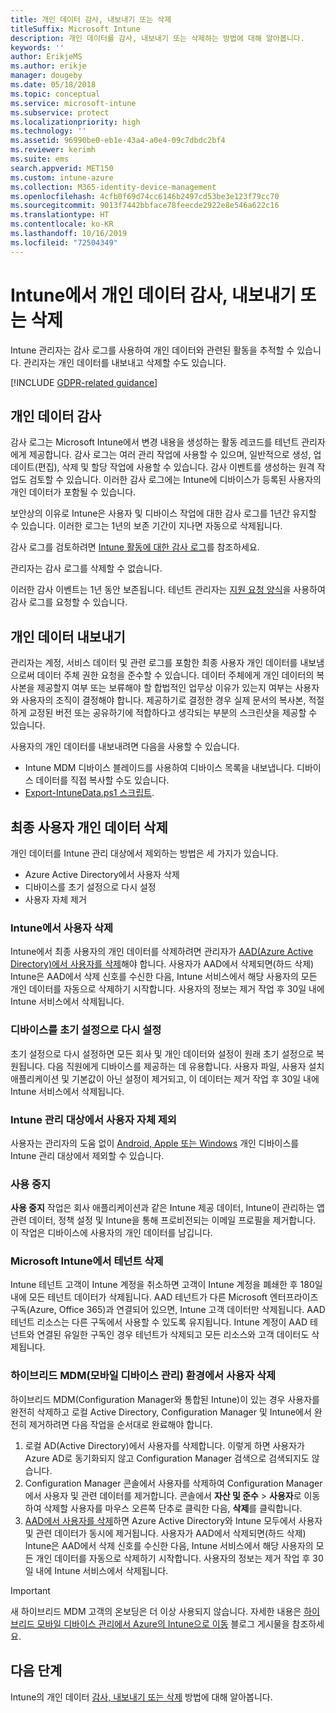 ```yaml
---
title: 개인 데이터 감사, 내보내기 또는 삭제
titleSuffix: Microsoft Intune
description: 개인 데이터를 감사, 내보내기 또는 삭제하는 방법에 대해 알아봅니다.
keywords: ''
author: ErikjeMS
ms.author: erikje
manager: dougeby
ms.date: 05/18/2018
ms.topic: conceptual
ms.service: microsoft-intune
ms.subservice: protect
ms.localizationpriority: high
ms.technology: ''
ms.assetid: 96990be0-eb1e-43a4-a0e4-09c7dbdc2bf4
ms.reviewer: kerimh
ms.suite: ems
search.appverid: MET150
ms.custom: intune-azure
ms.collection: M365-identity-device-management
ms.openlocfilehash: 4cfb0f69d74cc6146b2497cd53be3e123f79cc70
ms.sourcegitcommit: 9013f7442bbface78feecde2922e8e546a622c16
ms.translationtype: HT
ms.contentlocale: ko-KR
ms.lasthandoff: 10/16/2019
ms.locfileid: "72504349"
---
```

# <a name="audit-export-or-delete-personal-data-in-intune"></a>Intune에서 개인 데이터 감사, 내보내기 또는 삭제

Intune 관리자는 감사 로그를 사용하여 개인 데이터와 관련된 활동을 추적할 수 있습니다. 관리자는 개인 데이터를 내보내고 삭제할 수도 있습니다.

[!INCLUDE [GDPR-related guidance](../includes/gdpr-intro-sentence.md)]

## <a name="audit-personal-data"></a>개인 데이터 감사

감사 로그는 Microsoft Intune에서 변경 내용을 생성하는 활동 레코드를 테넌트 관리자에게 제공합니다. 감사 로그는 여러 관리 작업에 사용할 수 있으며, 일반적으로 생성, 업데이트(편집), 삭제 및 할당 작업에 사용할 수 있습니다. 감사 이벤트를 생성하는 원격 작업도 검토할 수 있습니다. 이러한 감사 로그에는 Intune에 디바이스가 등록된 사용자의 개인 데이터가 포함될 수 있습니다.  

보안상의 이유로 Intune은 사용자 및 디바이스 작업에 대한 감사 로그를 1년간 유지할 수 있습니다. 이러한 로그는 1년의 보존 기간이 지나면 자동으로 삭제됩니다.

감사 로그를 검토하려면 [Intune 활동에 대한 감사 로그](../fundamentals/monitor-audit-logs.md)를 참조하세요. 

관리자는 감사 로그를 삭제할 수 없습니다.

이러한 감사 이벤트는 1년 동안 보존됩니다. 테넌트 관리자는 [지원 요청 양식](https://privacy.microsoft.com/en-US/privacy-questions?)을 사용하여 감사 로그를 요청할 수 있습니다.

## <a name="export-personal-data"></a>개인 데이터 내보내기

관리자는 계정, 서비스 데이터 및 관련 로그를 포함한 최종 사용자 개인 데이터를 내보냄으로써 데이터 주체 권한 요청을 준수할 수 있습니다. 데이터 주체에게 개인 데이터의 복사본을 제공할지 여부 또는 보류해야 할 합법적인 업무상 이유가 있는지 여부는 사용자와 사용자의 조직이 결정해야 합니다. 제공하기로 결정한 경우 실제 문서의 복사본, 적절하게 교정된 버전 또는 공유하기에 적합하다고 생각되는 부분의 스크린샷을 제공할 수 있습니다.

사용자의 개인 데이터를 내보내려면 다음을 사용할 수 있습니다. 
- Intune MDM 디바이스 블레이드를 사용하여 디바이스 목록을 내보냅니다. 디바이스 데이터를 직접 복사할 수도 있습니다.
- [Export-IntuneData.ps1 스크립트](https://aka.ms/intunedataexport).

## <a name="delete-end-user-personal-data"></a>최종 사용자 개인 데이터 삭제

개인 데이터를 Intune 관리 대상에서 제외하는 방법은 세 가지가 있습니다.
- Azure Active Directory에서 사용자 삭제
- 디바이스를 초기 설정으로 다시 설정
- 사용자 자체 제거

### <a name="delete-a-user-from-intune"></a>Intune에서 사용자 삭제

Intune에서 최종 사용자의 개인 데이터를 삭제하려면 관리자가 [AAD(Azure Active Directory)에서 사용자를 삭제](https://docs.microsoft.com/azure/active-directory/fundamentals/add-users-azure-active-directory#delete-a-user)해야 합니다. 사용자가 AAD에서 삭제되면(하드 삭제) Intune은 AAD에서 삭제 신호를 수신한 다음, Intune 서비스에서 해당 사용자의 모든 개인 데이터를 자동으로 삭제하기 시작합니다. 사용자의 정보는 제거 작업 후 30일 내에 Intune 서비스에서 삭제됩니다.

### <a name="reset-device-to-factory-settings"></a>디바이스를 초기 설정으로 다시 설정
초기 설정으로 다시 설정하면 모든 회사 및 개인 데이터와 설정이 원래 초기 설정으로 복원됩니다. 다음 직원에게 디바이스를 제공하는 데 유용합니다. 사용자 파일, 사용자 설치 애플리케이션 및 기본값이 아닌 설정이 제거되고, 이 데이터는 제거 작업 후 30일 내에 Intune 서비스에서 삭제됩니다.

### <a name="user-self-removal-from-intune-management"></a>Intune 관리 대상에서 사용자 자체 제외
사용자는 관리자의 도움 없이 [Android, Apple 또는 Windows](https://docs.microsoft.com/intune-user-help/unenroll-your-device-from-intune-android) 개인 디바이스를 Intune 관리 대상에서 제외할 수 있습니다.   

### <a name="retire"></a>사용 중지
**사용 중지** 작업은 회사 애플리케이션과 같은 Intune 제공 데이터, Intune이 관리하는 앱 관련 데이터, 정책 설정 및 Intune을 통해 프로비전되는 이메일 프로필을 제거합니다. 이 작업은 디바이스에 사용자의 개인 데이터를 남깁니다.

### <a name="delete-a-tenant-from-microsoft-intune"></a>Microsoft Intune에서 테넌트 삭제

Intune 테넌트 고객이 Intune 계정을 취소하면 고객이 Intune 계정을 폐쇄한 후 180일 내에 모든 테넌트 데이터가 삭제됩니다. AAD 테넌트가 다른 Microsoft 엔터프라이즈 구독(Azure, Office 365)과 연결되어 있으면, Intune 고객 데이터만 삭제됩니다. AAD 테넌트 리소스는 다른 구독에서 사용할 수 있도록 유지됩니다. Intune 계정이 AAD 테넌트와 연결된 유일한 구독인 경우 테넌트가 삭제되고 모든 리소스와 고객 데이터도 삭제됩니다.

### <a name="delete-a-user-in-a-hybrid-mobile-device-management-mdm-environment"></a>하이브리드 MDM(모바일 디바이스 관리) 환경에서 사용자 삭제
하이브리드 MDM(Configuration Manager와 통합된 Intune)이 있는 경우 사용자를 완전히 삭제하고 로컬 Active Directory, Configuration Manager 및 Intune에서 완전히 제거하려면 다음 작업을 순서대로 완료해야 합니다.

1. 로컬 AD(Active Directory)에서 사용자를 삭제합니다. 이렇게 하면 사용자가 Azure AD로 동기화되지 않고 Configuration Manager 검색으로 검색되지도 않습니다. 
2. Configuration Manager 콘솔에서 사용자를 삭제하여 Configuration Manager에서 사용자 및 관련 데이터를 제거합니다. 콘솔에서 **자산 및 준수** > **사용자**로 이동하여 삭제할 사용자를 마우스 오른쪽 단추로 클릭한 다음, **삭제**를 클릭합니다.
3. [AAD에서 사용자를 삭제](https://docs.microsoft.com/azure/active-directory/fundamentals/add-users-azure-active-directory#delete-a-user)하면 Azure Active Directory와 Intune 모두에서 사용자 및 관련 데이터가 동시에 제거됩니다. 사용자가 AAD에서 삭제되면(하드 삭제) Intune은 AAD에서 삭제 신호를 수신한 다음, Intune 서비스에서 해당 사용자의 모든 개인 데이터를 자동으로 삭제하기 시작합니다. 사용자의 정보는 제거 작업 후 30일 내에 Intune 서비스에서 삭제됩니다.

> [!Important]
>새 하이브리드 MDM 고객의 온보딩은 더 이상 사용되지 않습니다. 자세한 내용은 [하이브리드 모바일 디바이스 관리에서 Azure의 Intune으로 이동](https://techcommunity.microsoft.com/t5/Intune-Customer-Success/Move-from-Hybrid-Mobile-Device-Management-to-Intune-on-Azure/ba-p/280150) 블로그 게시물을 참조하세요.

## <a name="next-steps"></a>다음 단계

Intune의 개인 데이터 [감사, 내보내기 또는 삭제](privacy-data-audit-export-delete.md) 방법에 대해 알아봅니다.
